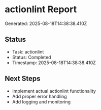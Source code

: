 # actionlint Report

Generated: 2025-08-18T14:38:38.410Z

## Status
- Task: actionlint
- Status: Completed
- Timestamp: 2025-08-18T14:38:38.410Z

## Next Steps
- Implement actual actionlint functionality
- Add proper error handling
- Add logging and monitoring
